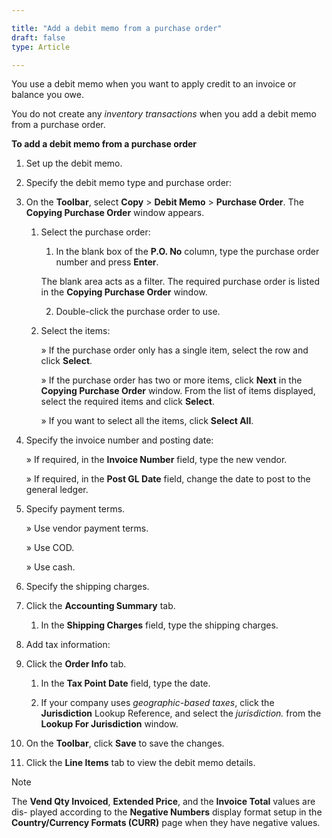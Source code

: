 ```yaml
---  

title: "Add a debit memo from a purchase order"  
draft: false 
type: Article

---
```



You use a debit memo when you want to apply credit to an invoice or balance you owe.

You do not create any *inventory transactions* when you add a debit memo from a purchase order.

**To add a debit memo from a purchase order**

1.  Set up the debit memo.

2.  Specify the debit memo type and purchase order:

3.  On the **Toolbar**, select **Copy** > **Debit Memo** > **Purchase Order**. The **Copying Purchase Order** window appears.

    1.  Select the purchase order:
        1.  In the blank box of the **P.O. No** column, type the purchase order number and press **Enter**.

        The blank area acts as a filter. The required purchase order is listed in the **Copying Purchase Order** window.

        2.  Double-click the purchase order to use.

    2.  Select the items:

        » If the purchase order only has a single item, select the row and click **Select**.

        » If the purchase order has two or more items, click **Next** in the **Copying Purchase Order** window. From the list of items displayed, select the required items and click **Select**.

        » If you want to select all the items, click **Select All**.

4.  Specify the invoice number and posting date:

    » If required, in the **Invoice Number** field, type the new vendor.

    » If required, in the **Post GL Date** field, change the date to post to the general ledger.

5.  Specify payment terms.

    » Use vendor payment terms.

    » Use COD.

    » Use cash.

6.  Specify the shipping charges.

7.  Click the **Accounting Summary** tab.

    1.  In the **Shipping Charges** field, type the shipping charges.

8.  Add tax information:

9.  Click the **Order Info** tab.

    1.  In the **Tax Point Date** field, type the date.

    2.  If your company uses *geographic-based taxes*, click the **Jurisdiction** Lookup Reference, and select the *jurisdiction.* from the **Lookup For Jurisdiction** window.

10.  On the **Toolbar**, click **Save** to save the changes.

11.  Click the **Line Items** tab to view the debit memo details.

> [!Note] 
The **Vend Qty Invoiced**, **Extended Price**, and the **Invoice Total** values are dis- played according to the **Negative Numbers** display format setup in the **Country/Currency Formats (CURR)** page when they have negative values.
